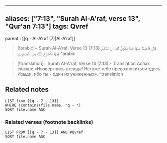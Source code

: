 
---
aliases: ["7:13", "Surah Al-A'raf, verse 13", "Qur'an 7:13"]
tags: Qvref
---

parent:: [[q - Al-A'raf (7)|Al-A'raf]]

> [!arabic]+ Surah Al-A'raf, Verse 13 (7:13)
> <span class="quran-arabic">قَالَ فَٱهْبِطْ مِنْهَا فَمَا يَكُونُ لَكَ أَن تَتَكَبَّرَ فِيهَا فَٱخْرُجْ إِنَّكَ مِنَ ٱلصَّـٰغِرِينَ</span>
^arabic

> [!translation]+ Surah Al-A'raf, Verse 13 (7:13) - Translation
> Аллах сказал: «Низвергнись отсюда! Негоже тебе превозноситься здесь. Изыди, ибо ты - один из униженных».
^translation



## Related notes
```dataview
LIST from [[q - 7 - 13]]
WHERE !contains(file.name, "q - ")
SORT file.name ASC
```

### Related verses (footnote backlinks)
```dataview
LIST FROM [[q - 7 - 13]] AND #Qvref
SORT file.name ASC
```

